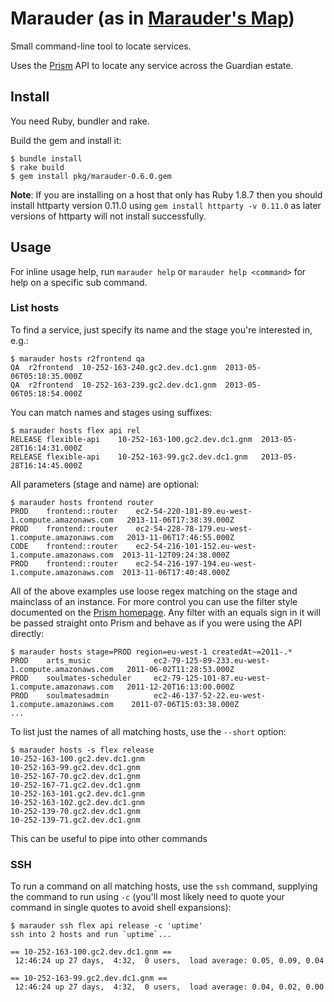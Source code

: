# Marauder (as in [Marauder's Map](http://harrypotter.wikia.com/wiki/Marauder's_Map))

Small command-line tool to locate services.

Uses the [Prism](http://prism.gutools.co.uk/) API to locate any service across the Guardian estate.

## Install

You need Ruby, bundler and rake.

Build the gem and install it:

```
$ bundle install
$ rake build
$ gem install pkg/marauder-0.6.0.gem
```

**Note**: If you are installing on a host that only has Ruby 1.8.7 then you should install httparty version 
0.11.0 using `gem install httparty -v 0.11.0` as later versions of httparty will not install successfully.

## Usage

For inline usage help, run `marauder help` or `marauder help <command>` for help on a specific sub command.

### List hosts

To find a service, just specify its name and the stage you're interested in, e.g.:

```
$ marauder hosts r2frontend qa
QA	r2frontend	10-252-163-240.gc2.dev.dc1.gnm	2013-05-06T05:18:35.000Z
QA	r2frontend	10-252-163-239.gc2.dev.dc1.gnm	2013-05-06T05:18:54.000Z
```

You can match names and stages using suffixes:

```
$ marauder hosts flex api rel
RELEASE	flexible-api	10-252-163-100.gc2.dev.dc1.gnm	2013-05-28T16:14:31.000Z
RELEASE	flexible-api	10-252-163-99.gc2.dev.dc1.gnm 	2013-05-28T16:14:45.000Z
```

All parameters (stage and name) are optional:

```
$ marauder hosts frontend router
PROD	frontend::router	ec2-54-220-181-89.eu-west-1.compute.amazonaws.com 	2013-11-06T17:38:39.000Z
PROD	frontend::router	ec2-54-228-78-179.eu-west-1.compute.amazonaws.com 	2013-11-06T17:46:55.000Z
CODE	frontend::router	ec2-54-216-101-152.eu-west-1.compute.amazonaws.com	2013-11-12T09:24:38.000Z
PROD	frontend::router	ec2-54-216-197-194.eu-west-1.compute.amazonaws.com	2013-11-06T17:40:48.000Z
```

All of the above examples use loose regex matching on the stage and mainclass of an instance. For
more control you can use the filter style documented on the 
[Prism homepage](http://prism.gutools.co.uk/). Any filter with an equals sign in it will be passed
straight onto Prism and behave as if you were using the API directly:

```
$ marauder hosts stage=PROD region=eu-west-1 createdAt~=2011-.*
PROD	arts_music           	ec2-79-125-89-233.eu-west-1.compute.amazonaws.com	2011-06-02T11:28:53.000Z
PROD	soulmates-scheduler  	ec2-79-125-101-87.eu-west-1.compute.amazonaws.com	2011-12-20T16:13:00.000Z
PROD	soulmatesadmin       	ec2-46-137-52-22.eu-west-1.compute.amazonaws.com 	2011-07-06T15:03:38.000Z
...
```

To list just the names of all matching hosts, use the `--short` option:

```
$ marauder hosts -s flex release
10-252-163-100.gc2.dev.dc1.gnm
10-252-163-99.gc2.dev.dc1.gnm
10-252-167-70.gc2.dev.dc1.gnm
10-252-167-71.gc2.dev.dc1.gnm
10-252-163-101.gc2.dev.dc1.gnm
10-252-163-102.gc2.dev.dc1.gnm
10-252-139-70.gc2.dev.dc1.gnm
10-252-139-71.gc2.dev.dc1.gnm
```

This can be useful to pipe into other commands

### SSH

To run a command on all matching hosts, use the `ssh` command, supplying the command to run using `-c` (you'll most likely need to quote your command in single quotes to avoid shell expansions):

```
$ marauder ssh flex api release -c 'uptime'
ssh into 2 hosts and run `uptime`...

== 10-252-163-100.gc2.dev.dc1.gnm ==
 12:46:24 up 27 days,  4:32,  0 users,  load average: 0.05, 0.09, 0.04

== 10-252-163-99.gc2.dev.dc1.gnm ==
 12:46:24 up 27 days,  4:32,  0 users,  load average: 0.04, 0.02, 0.00
```
